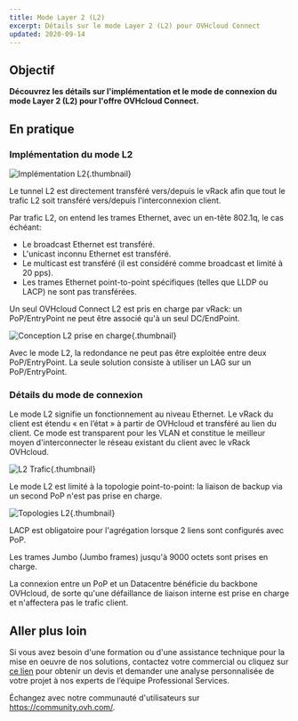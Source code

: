 ```yaml
---
title: Mode Layer 2 (L2)
excerpt: Détails sur le mode Layer 2 (L2) pour OVHcloud Connect
updated: 2020-09-14
---
```


## Objectif

**Découvrez les détails sur l'implémentation et le mode de connexion du mode Layer 2 (L2) pour l'offre OVHcloud Connect.**

## En pratique

### Implémentation du mode L2

![Implémentation L2](occ-l2-implementation.png){.thumbnail}

Le tunnel L2 est directement transféré vers/depuis le vRack afin que tout le trafic L2 soit transféré vers/depuis l'interconnexion client.

Par trafic L2, on entend les trames Ethernet, avec un en-tête 802.1q, le cas échéant:

* Le broadcast Ethernet est transféré.
* L'unicast inconnu Ethernet est transféré.
* Le multicast est transféré (il est considéré comme broadcast et limité à 20 pps).
* Les trames Ethernet point-to-point spécifiques (telles que LLDP ou LACP) ne sont pas transférées.

Un seul OVHcloud Connect L2 est pris en charge par vRack: un PoP/EntryPoint ne peut être associé qu'à un seul DC/EndPoint.

![Conception L2 prise en charge](occ-l2-supported-unsupported.png){.thumbnail}

Avec le mode L2, la redondance ne peut pas être exploitée entre deux PoP/EntryPoint. La seule solution consiste à utiliser un LAG sur un PoP/EntryPoint.

### Détails du mode de connexion

Le mode L2 signifie un fonctionnement au niveau Ethernet. Le vRack du client est étendu « en l’état » à partir de OVHcloud et transféré au lien du client. Ce mode est transparent pour les VLAN et constitue le meilleur moyen d'interconnecter le réseau existant du client avec le vRack OVHcloud.

![L2 Trafic](occ-l2-trafic.png){.thumbnail}

Le mode L2 est limité à la topologie point-to-point: la liaison de backup via un second PoP n'est pas prise en charge.

![Topologies L2](occ-l2-topologies.png){.thumbnail}

LACP est obligatoire pour l'agrégation lorsque 2 liens sont configurés avec PoP.

Les trames Jumbo (Jumbo frames) jusqu'à 9000 octets sont prises en charge.

La connexion entre un PoP et un Datacentre bénéficie du backbone OVHcloud, de sorte qu'une défaillance de liaison interne est prise en charge et n'affectera pas le trafic client.

## Aller plus loin

Si vous avez besoin d'une formation ou d'une assistance technique pour la mise en oeuvre de nos solutions, contactez votre commercial ou cliquez sur [ce lien](https://www.ovhcloud.com/fr/professional-services/) pour obtenir un devis et demander une analyse personnalisée de votre projet à nos experts de l’équipe Professional Services.

Échangez avec notre communauté d'utilisateurs sur <https://community.ovh.com/>.
